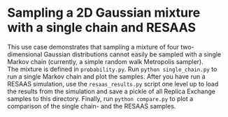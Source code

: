 # Sampling a 2D Gaussian mixture with a single chain and RESAAS
This use case demonstrates that sampling a mixture of four two-dimensional Gaussian distributions cannot easily be sampled with a single Markov chain (currently, a simple random walk Metropolis sampler).  
The mixture is defined in `probability.py`. Run `python single_chain.py` to run a single Markov chain and plot the samples. After you have run a RESAAS simulation, use the `resaas_results.py` script one level up to load the results from the simulation and save a pickle of all Replica Exchange samples to this directory. Finally, run `python compare.py` to plot a comparison of the single chain- and the RESAAS samples.
